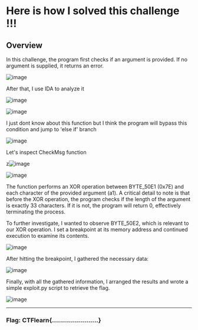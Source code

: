 # Here is how I solved this challenge !!!

## Overview
In this challenge, the program first checks if an argument is provided. If no argument is supplied, it returns an error.

![image](https://github.com/user-attachments/assets/686b196d-3528-4c56-bbb2-081afb08521d)

After that, I use IDA to analyze it

![image](https://github.com/user-attachments/assets/26fb9390-bf32-4f1e-87dc-6acc9ba9df9a)

![image](https://github.com/user-attachments/assets/197ab89d-a3b6-4da7-8414-6646120f278f)


I just dont know about this function but I think the program will bypass this condition and jump to 'else if' branch

![image](https://github.com/user-attachments/assets/7d332a5f-962b-492d-9d26-7f2ccd3ec308)

Let's inspect CheckMsg function

z![image](https://github.com/user-attachments/assets/6a15731e-9759-401d-8f3b-d18d84c2454f)

![image](https://github.com/user-attachments/assets/5863a5b6-6268-4e96-b282-058900385861)

The function performs an XOR operation between BYTE_50E1 (0x7E) and each character of the provided argument (a1). A critical detail to note is that before the XOR operation, the program checks if the length of the argument is exactly 33 characters. If it is not, the program will return 0, effectively terminating the process.

To further investigate, I wanted to observe BYTE_50E2, which is relevant to our XOR operation. I set a breakpoint at its memory address and continued execution to examine its contents.

![image](https://github.com/user-attachments/assets/72774d6c-5477-47a8-acd3-e673470b685e)

After hitting the breakpoint, I gathered the necessary data:

![image](https://github.com/user-attachments/assets/a96eac60-9df3-44e6-ba75-f49148760d6a)

Finally, with all the gathered information, I arranged the results and wrote a simple exploit.py script to retrieve the flag.

![image](https://github.com/user-attachments/assets/ce7bd0a5-d639-49e3-b1c6-d09686ac3e85)


---------------------------------------------------
### Flag: CTFlearn{.......................}









